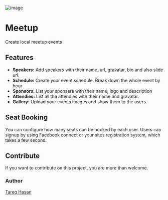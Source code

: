 ![image](http://i.imgur.com/r9uAQ7C.png)

Meetup
====================

Create local meetup events 


## Features
* **Speakers:** Add speakers with their name, url, gravatar, bio and also slide url.
* **Schedule:** Create your event schedule. Break down the whole event by hour
* **Sponsors:** List your sponsers with their name, logo and description
* **Attendies:** List all the attendies with their name and gravatar.
* **Gallery:** Upload your events images and show them to the users.

## Seat Booking

You can configure how many seats can be booked by each user. Users can signup by using Facebook connect or your sites registration system, which takes a few second.

## Contribute
If you want to contribute on this project, you are more than welcome.

### Author
[Tareq Hasan](http://tareq.wedevs.com)


